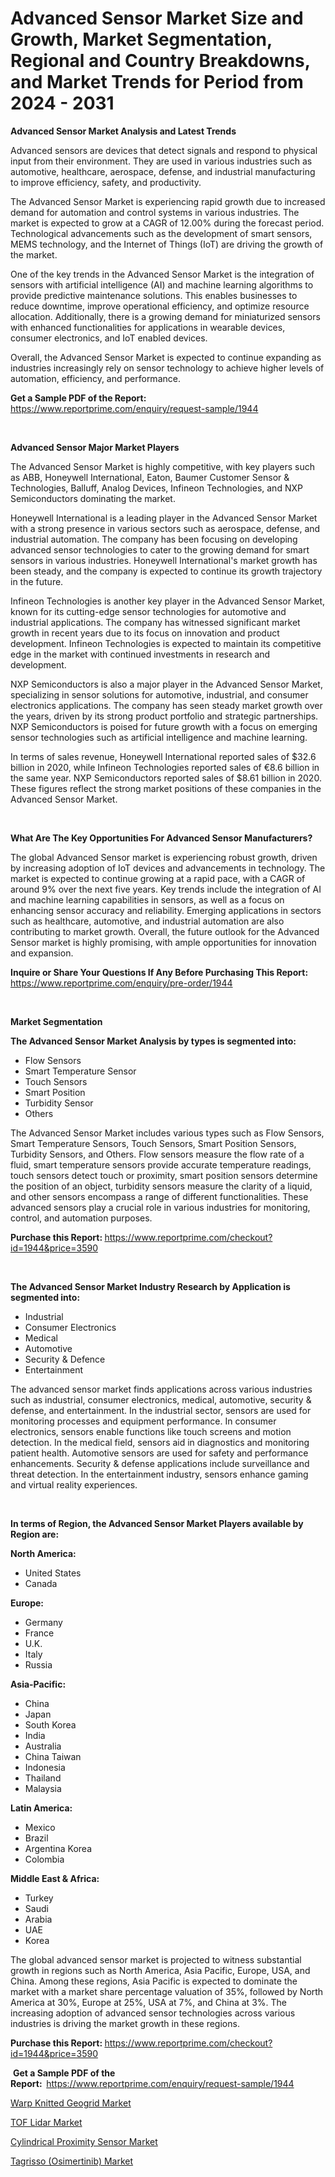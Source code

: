 <p><h1>Advanced Sensor Market Size and Growth, Market Segmentation, Regional and Country Breakdowns, and Market Trends for Period from 2024 -  2031</h1></p><p><strong>Advanced Sensor Market Analysis and Latest Trends</strong></p>
<p><p>Advanced sensors are devices that detect signals and respond to physical input from their environment. They are used in various industries such as automotive, healthcare, aerospace, defense, and industrial manufacturing to improve efficiency, safety, and productivity.</p><p>The Advanced Sensor Market is experiencing rapid growth due to increased demand for automation and control systems in various industries. The market is expected to grow at a CAGR of 12.00% during the forecast period. Technological advancements such as the development of smart sensors, MEMS technology, and the Internet of Things (IoT) are driving the growth of the market.</p><p>One of the key trends in the Advanced Sensor Market is the integration of sensors with artificial intelligence (AI) and machine learning algorithms to provide predictive maintenance solutions. This enables businesses to reduce downtime, improve operational efficiency, and optimize resource allocation. Additionally, there is a growing demand for miniaturized sensors with enhanced functionalities for applications in wearable devices, consumer electronics, and IoT enabled devices.</p><p>Overall, the Advanced Sensor Market is expected to continue expanding as industries increasingly rely on sensor technology to achieve higher levels of automation, efficiency, and performance.</p></p>
<p><strong>Get a Sample PDF of the Report:&nbsp;</strong> <a href="https://www.reportprime.com/enquiry/request-sample/1944">https://www.reportprime.com/enquiry/request-sample/1944</a></p>
<p>&nbsp;</p>
<p><strong>Advanced Sensor Major Market Players</strong></p>
<p><p>The Advanced Sensor Market is highly competitive, with key players such as ABB, Honeywell International, Eaton, Baumer Customer Sensor & Technologies, Balluff, Analog Devices, Infineon Technologies, and NXP Semiconductors dominating the market. </p><p>Honeywell International is a leading player in the Advanced Sensor Market with a strong presence in various sectors such as aerospace, defense, and industrial automation. The company has been focusing on developing advanced sensor technologies to cater to the growing demand for smart sensors in various industries. Honeywell International's market growth has been steady, and the company is expected to continue its growth trajectory in the future.</p><p>Infineon Technologies is another key player in the Advanced Sensor Market, known for its cutting-edge sensor technologies for automotive and industrial applications. The company has witnessed significant market growth in recent years due to its focus on innovation and product development. Infineon Technologies is expected to maintain its competitive edge in the market with continued investments in research and development.</p><p>NXP Semiconductors is also a major player in the Advanced Sensor Market, specializing in sensor solutions for automotive, industrial, and consumer electronics applications. The company has seen steady market growth over the years, driven by its strong product portfolio and strategic partnerships. NXP Semiconductors is poised for future growth with a focus on emerging sensor technologies such as artificial intelligence and machine learning.</p><p>In terms of sales revenue, Honeywell International reported sales of $32.6 billion in 2020, while Infineon Technologies reported sales of €8.6 billion in the same year. NXP Semiconductors reported sales of $8.61 billion in 2020. These figures reflect the strong market positions of these companies in the Advanced Sensor Market.</p></p>
<p>&nbsp;</p>
<p><strong>What Are The Key Opportunities For Advanced Sensor Manufacturers?</strong></p>
<p><p>The global Advanced Sensor market is experiencing robust growth, driven by increasing adoption of IoT devices and advancements in technology. The market is expected to continue growing at a rapid pace, with a CAGR of around 9% over the next five years. Key trends include the integration of AI and machine learning capabilities in sensors, as well as a focus on enhancing sensor accuracy and reliability. Emerging applications in sectors such as healthcare, automotive, and industrial automation are also contributing to market growth. Overall, the future outlook for the Advanced Sensor market is highly promising, with ample opportunities for innovation and expansion.</p></p>
<p><strong>Inquire or Share Your Questions If Any Before Purchasing This Report:</strong> <a href="https://www.reportprime.com/enquiry/pre-order/1944">https://www.reportprime.com/enquiry/pre-order/1944</a></p>
<p>&nbsp;</p>
<p><strong>Market Segmentation</strong></p>
<p><strong>The Advanced Sensor Market Analysis by types is segmented into:</strong></p>
<p><ul><li>Flow Sensors</li><li>Smart Temperature Sensor</li><li>Touch Sensors</li><li>Smart Position</li><li>Turbidity Sensor</li><li>Others</li></ul></p>
<p><p>The Advanced Sensor Market includes various types such as Flow Sensors, Smart Temperature Sensors, Touch Sensors, Smart Position Sensors, Turbidity Sensors, and Others. Flow sensors measure the flow rate of a fluid, smart temperature sensors provide accurate temperature readings, touch sensors detect touch or proximity, smart position sensors determine the position of an object, turbidity sensors measure the clarity of a liquid, and other sensors encompass a range of different functionalities. These advanced sensors play a crucial role in various industries for monitoring, control, and automation purposes.</p></p>
<p><strong>Purchase this Report:&nbsp;</strong><a href="https://www.reportprime.com/checkout?id=1944&price=3590">https://www.reportprime.com/checkout?id=1944&price=3590</a></p>
<p>&nbsp;</p>
<p><strong>The Advanced Sensor Market Industry Research by Application is segmented into:</strong></p>
<p><ul><li>Industrial</li><li>Consumer Electronics</li><li>Medical</li><li>Automotive</li><li>Security & Defence</li><li>Entertainment</li></ul></p>
<p><p>The advanced sensor market finds applications across various industries such as industrial, consumer electronics, medical, automotive, security & defense, and entertainment. In the industrial sector, sensors are used for monitoring processes and equipment performance. In consumer electronics, sensors enable functions like touch screens and motion detection. In the medical field, sensors aid in diagnostics and monitoring patient health. Automotive sensors are used for safety and performance enhancements. Security & defense applications include surveillance and threat detection. In the entertainment industry, sensors enhance gaming and virtual reality experiences.</p></p>
<p>&nbsp;</p>
<p><strong>In terms of Region, the Advanced Sensor Market Players available by Region are:</strong></p>
<p>
    <p> <strong> North America: </strong>
        <ul>
            <li>United States</li>
            <li>Canada</li>
        </ul>
        </p> 
    <p> <strong> Europe: </strong>
        <ul>
            <li>Germany</li>
            <li>France</li>
            <li>U.K.</li>
            <li>Italy</li>
            <li>Russia</li>
        </ul>
        </p> 
    <p> <strong> Asia-Pacific: </strong>
        <ul>
            <li>China</li>
            <li>Japan</li>
            <li>South Korea</li>
            <li>India</li>
            <li>Australia</li>
            <li>China Taiwan</li>
            <li>Indonesia</li>
            <li>Thailand</li>
            <li>Malaysia</li>
        </ul>
        </p> 
    <p> <strong> Latin America: </strong>
        <ul>
            <li>Mexico</li>
            <li>Brazil</li>
            <li>Argentina Korea</li>
            <li>Colombia</li>
        </ul>
        </p> 
    <p> <strong> Middle East & Africa: </strong>
        <ul>
            <li>Turkey</li>
            <li>Saudi</li>
            <li>Arabia</li>
            <li>UAE</li>
            <li>Korea</li>
        </ul>
    </p>
    </p>
<p><p>The global advanced sensor market is projected to witness substantial growth in regions such as North America, Asia Pacific, Europe, USA, and China. Among these regions, Asia Pacific is expected to dominate the market with a market share percentage valuation of 35%, followed by North America at 30%, Europe at 25%, USA at 7%, and China at 3%. The increasing adoption of advanced sensor technologies across various industries is driving the market growth in these regions.</p></p>
<p><strong>Purchase this Report: </strong><a href="https://www.reportprime.com/checkout?id=1944&price=3590">https://www.reportprime.com/checkout?id=1944&price=3590</a></p>
<p>&nbsp;<strong>Get a Sample PDF of the Report:&nbsp;&nbsp;</strong><a href="https://www.reportprime.com/enquiry/request-sample/1944">https://www.reportprime.com/enquiry/request-sample/1944</a></p>
<p><strong></strong></p>
<p><p><a href="https://www.linkedin.com/pulse/warp-knitted-geogrid-market-size-growing-forecasted-period-jzgme?trackingId=5TaP%2Fh5DVNF3SrnZUPB3cA%3D%3D">Warp Knitted Geogrid Market</a></p><p><a href="https://github.com/biheemgalvinlouises6hokrh3h/Market-Research-Report-List-1/blob/main/tof-lidar-market.md">TOF Lidar Market</a></p><p><a href="https://github.com/mabutironaldo/Market-Research-Report-List-3/blob/main/cylindrical-proximity-sensor-market.md">Cylindrical Proximity Sensor Market</a></p><p><a href="https://www.linkedin.com/pulse/tagrisso-osimertinib-market-provides-comprehensive-analysis-dz7pf?trackingId=oAa%2BIyrgrN4OG7cUS6sFIA%3D%3D">Tagrisso (Osimertinib) Market</a></p></p>